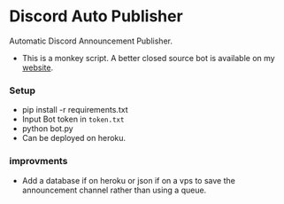 # Discord Auto Publisher

Automatic Discord Announcement Publisher.

* This is a monkey script. A better closed source bot is available on my [website](https://rednek46.me/works/).


### Setup

* pip install -r requirements.txt
* Input Bot token in `token.txt`
* python bot.py
* Can be deployed on heroku.

### improvments

* Add a database if on heroku or json if on a vps to save the announcement channel rather than using a queue.